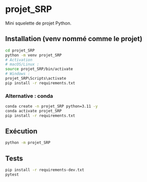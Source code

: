 # projet_SRP

Mini squelette de projet Python.

## Installation (venv nommé comme le projet)

```bash
cd projet_SRP
python -m venv projet_SRP
# Activation
# macOS/Linux :
source projet_SRP/bin/activate
# Windows :
projet_SRP\Scripts\activate
pip install -r requirements.txt
```

### Alternative : conda
```bash
conda create -n projet_SRP python=3.11 -y
conda activate projet_SRP
pip install -r requirements.txt
```

## Exécution
```bash
python -m projet_SRP
```

## Tests
```bash
pip install -r requirements-dev.txt
pytest
```
